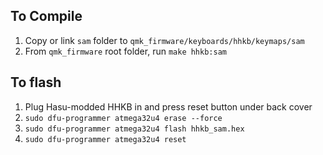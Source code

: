 ## To Compile
1. Copy or link `sam` folder to `qmk_firmware/keyboards/hhkb/keymaps/sam`
2. From `qmk_firmware` root folder, run `make hhkb:sam`

## To flash
1. Plug Hasu-modded HHKB in and press reset button under back cover
2. `sudo dfu-programmer atmega32u4 erase --force`
3. `sudo dfu-programmer atmega32u4 flash hhkb_sam.hex`
4. `sudo dfu-programmer atmega32u4 reset`
